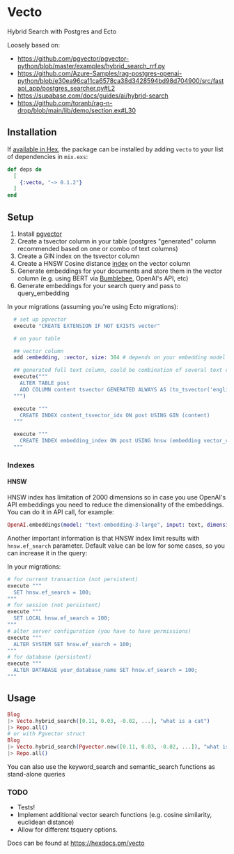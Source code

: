 # Vecto

Hybrid Search with Postgres and Ecto

Loosely based on:

- https://github.com/pgvector/pgvector-python/blob/master/examples/hybrid_search_rrf.py
- https://github.com/Azure-Samples/rag-postgres-openai-python/blob/e30ea96ca11ca6578ca38d3428594bd98d704900/src/fastapi_app/postgres_searcher.py#L2
- https://supabase.com/docs/guides/ai/hybrid-search
- https://github.com/toranb/rag-n-drop/blob/main/lib/demo/section.ex#L30

## Installation

If [available in Hex](https://hex.pm/docs/publish), the package can be installed
by adding `vecto` to your list of dependencies in `mix.exs`:

```elixir
def deps do
  [
    {:vecto, "~> 0.1.2"}
  ]
end
```

## Setup

1. Install [pgvector](https://github.com/pgvector/pgvector?tab=readme-ov-file#installation)
2. Create a tsvector column in your table (postgres "generated" column recommended based on one or combo of text columns)
3. Create a GIN index on the tsvector column
4. Create a HNSW Cosine distance [index](https://github.com/pgvector/pgvector?tab=readme-ov-file#hnsw) on the vector column
5. Generate embeddings for your documents and store them in the vector column (e.g. using BERT via [Bumblebee](https://github.com/elixir-nx/bumblebee), OpenAI's API, etc)
6. Generate embeddings for your search query and pass to query_embedding

In your migrations (assuming you're using Ecto migrations):

```elixir
  # set up pgvector
  execute "CREATE EXTENSION IF NOT EXISTS vector"

  # on your table

  ## vector column
  add :embedding, :vector, size: 384 # depends on your embedding model

  ## generated full text column, could be combination of several text columns
  execute("""
    ALTER TABLE post
    ADD COLUMN content tsvector GENERATED ALWAYS AS (to_tsvector('english', content)) STORED
  """)

  execute """
    CREATE INDEX content_tsvector_idx ON post USING GIN (content)
  """

  execute """
    CREATE INDEX embedding_index ON post USING hnsw (embedding vector_cosine_ops);
  """
```

### Indexes

#### HNSW

HNSW index has limitation of 2000 dimensions so in case you use OpenAI's API embeddings you need to reduce the dimensionality of the embeddings. You can do it in API call, for example:

```elixir
OpenAI.embeddings(model: "text-embedding-3-large", input: text, dimensions: 2_000)
```

Another important information is that HNSW index limit results with `hnsw.ef_search` parameter. Default value can be low for some cases, so you can increase it in the query:

In your migrations:

```elixir
# for current transaction (not persistent)
execute """
  SET hnsw.ef_search = 100;
"""
# for session (not persistent)
execute """
  SET LOCAL hnsw.ef_search = 100;
"""
# alter server configuration (you have to have permissions)
execute """
  ALTER SYSTEM SET hnsw.ef_search = 100;
"""
# for database (persistent)
execute """
  ALTER DATABASE your_database_name SET hnsw.ef_search = 100;
"""
```

## Usage

```elixir
Blog
|> Vecto.hybrid_search([0.11, 0.03, -0.02, ...], "what is a cat")
|> Repo.all()
# or with Pgvector struct
Blog
|> Vecto.hybrid_search(Pgvector.new([0.11, 0.03, -0.02, ...]), "what is a cat")
|> Repo.all()
```

You can also use the keyword_search and semantic_search functions as stand-alone queries

### TODO

- Tests!
- Implement additional vector search functions (e.g. cosine similarity, euclidean distance)
- Allow for different tsquery options.

Docs can be found at <https://hexdocs.pm/vecto>
